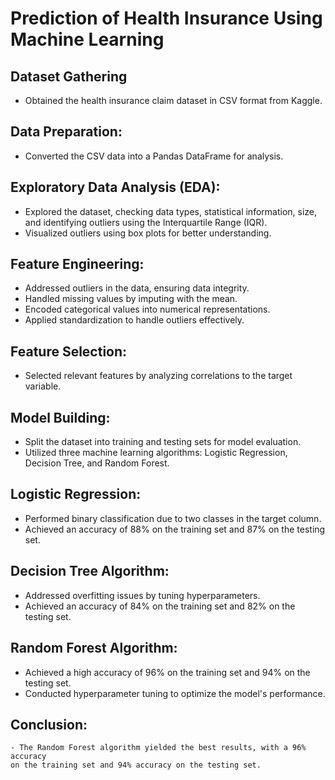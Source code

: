 # Prediction of Health Insurance Using Machine Learning

## Dataset Gathering
   - Obtained the health insurance claim dataset in CSV format from Kaggle.

## Data Preparation:
   - Converted the CSV data into a Pandas DataFrame for analysis.

## Exploratory Data Analysis (EDA):
   - Explored the dataset, checking data types, statistical information, size, and identifying outliers using the Interquartile Range (IQR).
   - Visualized outliers using box plots for better understanding.

## Feature Engineering:
   - Addressed outliers in the data, ensuring data integrity.
   - Handled missing values by imputing with the mean.
   - Encoded categorical values into numerical representations.
   - Applied standardization to handle outliers effectively.

## Feature Selection:
   - Selected relevant features by analyzing correlations to the target variable.

## Model Building:
   - Split the dataset into training and testing sets for model evaluation.
   - Utilized three machine learning algorithms: Logistic Regression, Decision Tree, and Random Forest.

## Logistic Regression:
   - Performed binary classification due to two classes in the target column.
   - Achieved an accuracy of 88% on the training set and 87% on the testing set.

## Decision Tree Algorithm:
   - Addressed overfitting issues by tuning hyperparameters.
   - Achieved an accuracy of 84% on the training set and 82% on the testing set.

## Random Forest Algorithm:
   - Achieved a high accuracy of 96% on the training set and 94% on the testing set.
   - Conducted hyperparameter tuning to optimize the model's performance.
     
## Conclusion:
    - The Random Forest algorithm yielded the best results, with a 96% accuracy 
    on the training set and 94% accuracy on the testing set.
    
